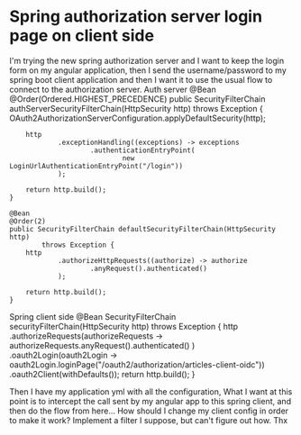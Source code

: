 
# Spring authorization server login page on client side

I'm trying the new spring authorization server and I want to keep the login form on my angular application, then I send the username/password to my spring boot client application and then I want it to use the usual flow to connect to the authorization server.
Auth server
    @Bean
    @Order(Ordered.HIGHEST_PRECEDENCE)
    public SecurityFilterChain authServerSecurityFilterChain(HttpSecurity http) throws Exception {
        OAuth2AuthorizationServerConfiguration.applyDefaultSecurity(http);

        http
                .exceptionHandling((exceptions) -> exceptions
                        .authenticationEntryPoint(
                                new LoginUrlAuthenticationEntryPoint("/login"))
                );

        return http.build();
    }

    @Bean
    @Order(2)
    public SecurityFilterChain defaultSecurityFilterChain(HttpSecurity http)
            throws Exception {
        http
                .authorizeHttpRequests((authorize) -> authorize
                        .anyRequest().authenticated()
                );

        return http.build();
    }

Spring client side
    @Bean
    SecurityFilterChain securityFilterChain(HttpSecurity http) throws Exception {
        http
          .authorizeRequests(authorizeRequests ->
            authorizeRequests.anyRequest().authenticated()
          )
          .oauth2Login(oauth2Login ->
            oauth2Login.loginPage("/oauth2/authorization/articles-client-oidc"))
          .oauth2Client(withDefaults());
        return http.build();
    }

Then I have my application yml with all the configuration, What I want at this point is to intercept the call sent by my angular app to this spring client, and then do the flow from here... How should I change my client config in order to make it work? Implement a filter I suppose, but can't figure out how. Thx

        